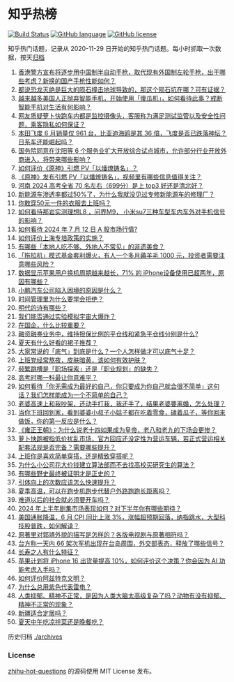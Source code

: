 # 知乎热榜
[![Build Status](https://github.com/ToWeLong/zhihu-hot-questions/workflows/CI/badge.svg)](https://github.com/ToWeLong/zhihu-hot-questions/actions)
[![GitHub language](https://img.shields.io/badge/language-golang-orange.svg)](https://golang.org/)
[![GitHub license](https://img.shields.io/github/license/ToWeLong/zhihu-hot-questions)](https://github.com/ToWeLong/zhihu-hot-questions/blob/main/LICENSE)

知乎热门话题，记录从 2020-11-29 日开始的知乎热门话题。每小时抓取一次数据，按天[归档](./archives)

<!-- BEGIN -->

1. [香港警方宣布将逐步用中国制半自动手枪，取代现有外国制左轮手枪，出于哪些考虑？新换的国产手枪性能如何？](https://www.zhihu.com/question/661338816)
1. [都说恐龙灭绝是巨大的陨石撞击地球导致的，那这个陨石坑在哪？可有证据？](https://www.zhihu.com/question/661180076)
1. [越来越多美国人正抛弃智能手机，开始使用「傻瓜机」，如何看待此事？戒断智能手机对生活有何影响？](https://www.zhihu.com/question/661306152)
1. [网友质疑萝卜快跑车内都是监控摄像头，客服称为满足测试监管以及安全性问题，乘客隐私如何保证？](https://www.zhihu.com/question/661342132)
1. [本田飞度 6 月销量仅 961 台，比亚迪海鸥是其 36 倍，飞度是否已跌落神坛？日系车还能崛起吗？](https://www.zhihu.com/question/661265531)
1. [国务院同意在沈阳等 6 个服务业扩大开放综合试点城市，允许部分行业开放外商进入，将带来哪些影响？](https://www.zhihu.com/question/661346945)
1. [如何评价《原神》引燃 PV「以燔燎铸名」？](https://www.zhihu.com/question/661406284)
1. [《原神》发布引燃 PV「以燔燎铸名」，视频里有哪些信息值得关注？](https://www.zhihu.com/question/661405927)
1. [河南 2024 高考全省 70 名左右（699分）是上 top3 好还是清北好？](https://www.zhihu.com/question/659894335)
1. [新能源车渗透率都过50%了，为什么我就没见过专修新能源车的修理厂？](https://www.zhihu.com/question/654140946)
1. [你敢穿50元一件的衣服去上班吗？](https://www.zhihu.com/question/661301301)
1. [如何看待那岩实测理想L8 ，问界M9， 小米su7三种车型车内车外对手机信号的影响？](https://www.zhihu.com/question/661180191)
1. [如何看待 2024 年 7 月 12 日 A 股市场行情?](https://www.zhihu.com/question/661302869)
1. [如何评价上海专培政策的实施？](https://www.zhihu.com/question/660836592)
1. [有哪些「本地人吃不够、外地人不常见」的非遗美食？](https://www.zhihu.com/question/661140628)
1. [「拖拉机」模式基金套利爆火，有人一个多月薅羊毛 1000 元，投资者需要注意哪些风险？](https://www.zhihu.com/question/661336886)
1. [数据显示苹果用户换机周期越来越长，71% 的 iPhone设备使用已超两年，原因有哪些？](https://www.zhihu.com/question/661309987)
1. [小鹏汽车公司陷入困境的原因是什么？](https://www.zhihu.com/question/660872764)
1. [时间管理里为什么要学会拒绝？](https://www.zhihu.com/question/660482144)
1. [明代的诗有哪些？](https://www.zhihu.com/question/661115306)
1. [我们能否通过实验模拟宇宙大爆炸？](https://www.zhihu.com/question/661127275)
1. [在国企，什么比较重要？](https://www.zhihu.com/question/59038731)
1. [融资融券业务中，维持担保比例的平仓线和紧急平仓线分别是什么?](https://www.zhihu.com/question/545753482)
1. [夏天有什么好看的裙子推荐？](https://www.zhihu.com/question/660435236)
1. [大家常说的「底气」到底是什么？一个人怎样做才可以底气十足？](https://www.zhihu.com/question/660924423)
1. [上班党经常熬夜，皮肤暗黄，该如何有效护肤？](https://www.zhihu.com/question/659341573)
1. [频繁跳槽是「职场探索」还是「职业规划」的缺失？](https://www.zhihu.com/question/660664600)
1. [高考时哪一科最让你意难平？](https://www.zhihu.com/question/658459907)
1. [如何看待「你无需成为最好的自己，你只要成为你自己就会很不简单」这句话？我们怎样能成为一个不简单的自己？](https://www.zhihu.com/question/660528041)
1. [老婆高速上和我吵架，还动手打我，我还手了，结果老婆要离婚，怎么处理？](https://www.zhihu.com/question/660927614)
1. [当你下班回到家，看到婆婆小叔子小姑子都在吃着零食，磕着瓜子，等你回来做饭，你的第一反应是什么？](https://www.zhihu.com/question/658468327)
1. [《雍正王朝》：为什么说老十四如果成为皇帝，老八和老九的下场会更惨？](https://www.zhihu.com/question/625372283)
1. [萝卜快跑被指低价扰乱市场，官方回应还没定性为营运车辆，若正式营运相关配套法规是否完备？需要哪些提升？](https://www.zhihu.com/question/661259428)
1. [上班你是喜欢简单穿搭，还是精致穿搭呢？](https://www.zhihu.com/question/660780588)
1. [为什么小公司花大价钱建立算法部而不去找高校买研究生的算法？](https://www.zhihu.com/question/656703790)
1. [有哪些野史最终被证明才是正史的？](https://www.zhihu.com/question/661225734)
1. [引体向上的次数应该怎么快速提升？](https://www.zhihu.com/question/660118402)
1. [夏季高温，可以在跑步机跑步代替户外路跑跑长距离吗？](https://www.zhihu.com/question/660273457)
1. [难道以后的社会就必须要开车吗？](https://www.zhihu.com/question/660923360)
1. [2024 年上半年剧集市场表现如何？对下半年你有哪些期待？](https://www.zhihu.com/question/660450074)
1. [美国通胀降温，6 月 CPI 同比上涨 3%，涨幅超预期回落，纳指跳水，大型科技股普跌，如何解读？](https://www.zhihu.com/question/661391454)
1. [原著里对郭靖外貌的描写是怎样的？各版电视剧与原著相符吗？](https://www.zhihu.com/question/661026044)
1. [台方称一天内 66 架次军机出现在台岛周围，外交部表态，释放了哪些信号？](https://www.zhihu.com/question/661345297)
1. [长寿之人有什么特征？](https://www.zhihu.com/question/649312623)
1. [苹果计划将 iPhone 16 出货量提高 10%，如何评价这个决策？你会因为 AI 功能考虑入手吗？](https://www.zhihu.com/question/661301597)
1. [如何评价阿兹特克文明？](https://www.zhihu.com/question/305002946)
1. [为什么总用紫色代表雷电？](https://www.zhihu.com/question/632850152)
1. [人类抑郁、精神不正常，是因为人类大脑太高级复杂了吗？动物有没有抑郁、精神不正常的现象？](https://www.zhihu.com/question/661229575)
1. [新疆适合定居吗？](https://www.zhihu.com/question/658901850)
1. [夏天中午吃凉拌菜还是晚餐吃？](https://www.zhihu.com/question/660743590)

<!-- END -->

历史归档 [./archives](./archives)


### License
[zhihu-hot-questions](https://github.com/towelong/zhihu-hot-questions) 的源码使用 MIT License 发布。